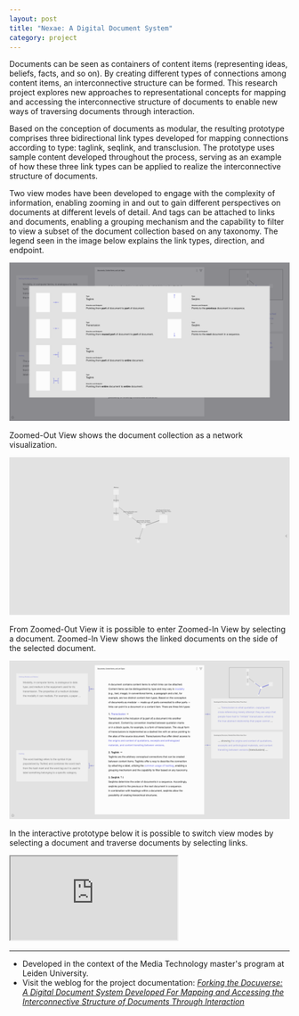 ```yaml
---
layout: post
title: "Nexae: A Digital Document System"
category: project
---
```


Documents can be seen as containers of content items (representing ideas, beliefs, facts, and so on). By creating different types of connections among content items, an interconnective structure can be formed. This research project explores new approaches to representational concepts for mapping and accessing the interconnective structure of documents to enable new ways of traversing documents through interaction.

Based on the conception of documents as modular, the resulting prototype comprises three bidirectional link types developed for mapping connections according to type: taglink, seqlink, and transclusion. The prototype uses sample content developed throughout the process, serving as an example of how these three link types can be applied to realize the interconnective structure of documents.

Two view modes have been developed to engage with the complexity of information, enabling zooming in and out to gain different perspectives on documents at different levels of detail. And tags can be attached to links and documents, enabling a grouping mechanism and the capability to filter to view a subset of the document collection based on any taxonomy. The legend seen in the image below explains the link types, direction, and endpoint.

<div class="text-above-text-below"><img src="/assets/media/legend.png"></div>

Zoomed-Out View shows the document collection as a network visualization.

<div class="text-above-text-below"><img src="/assets/media/zoomed-out_view.png"></div>

From Zoomed-Out View it is possible to enter Zoomed-In View by selecting a document. Zoomed-In View shows the linked documents on the side of the selected document.

<div class="text-above-text-below"><img src="/assets/media/zoomed-in_view.png"></div>

In the interactive prototype below it is possible to switch view modes by selecting a document and traverse documents by selecting links.

<div class="text-above-footnotes-below"><div class="iframe-container"><iframe class="responsive-iframe" src="https://framer.com/embed/Nexae--gzY8p0yS8BcdiWvYFmIC/F_MbbVHe7?highlights=0" allowfullscreen></iframe></div></div>

---

<ul class=credits>
  <li>Developed in the context of the Media Technology master's program at Leiden University.</li>
  <li>Visit the weblog for the project documentation: <a href="https://rebeccarui.online/forking_the_docuverse_weblog/"><i>Forking the Docuverse: A Digital Document System Developed For Mapping and Accessing the Interconnective Structure of Documents Through Interaction</i></a></li>
</ul>
